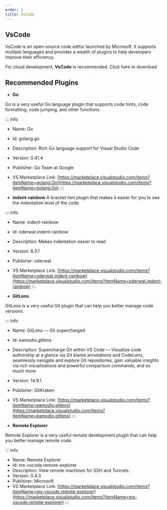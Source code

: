 ```yaml
---
order: 2
title: VsCode
---
```


## VsCode

VsCode is an open-source code editor launched by Microsoft. It supports multiple languages and provides a wealth of plugins to help developers improve their efficiency.

For cloud development, **VsCode** is recommended. Click here to download

## Recommended Plugins

- **Go**

Go is a very useful Go language plugin that supports code hints, code formatting, code jumping, and other functions.

::: info
- Name: Go
- Id: golang.go
- Description: Rich Go language support for Visual Studio Code
- Version: 0.41.4
- Publisher: Go Team at Google
- VS Marketplace Link: [https://marketplace.visualstudio.com/items?itemName=golang.Go](https://marketplace.visualstudio.com/items?itemName=golang.Go)
:::

- **indent-rainbow**
  A bracket hint plugin that makes it easier for you to see the indentation level of the code.

::: info
- Name: indent-rainbow
- Id: oderwat.indent-rainbow
- Description: Makes indentation easier to read
- Version: 8.3.1
- Publisher: oderwat
- VS Marketplace Link: [https://marketplace.visualstudio.com/items?itemName=oderwat.indent-rainbow](https://marketplace.visualstudio.com/items?itemName=oderwat.indent-rainbow)
:::

- **GitLens**

GitLens is a very useful Git plugin that can help you better manage code versions.

::: info
- Name: GitLens — Git supercharged
- Id: eamodio.gitlens
- Description: Supercharge Git within VS Code — Visualize code authorship at a glance via Git blame annotations and CodeLens, seamlessly navigate and explore Git repositories, gain valuable insights via rich visualizations and powerful comparison commands, and so much more
- Version: 14.9.1
- Publisher: GitKraken
- VS Marketplace Link: [https://marketplace.visualstudio.com/items?itemName=eamodio.gitlens](https://marketplace.visualstudio.com/items?itemName=eamodio.gitlens)
:::

- **Remote Explorer**

Remote Explorer is a very useful remote development plugin that can help you better manage remote code.

::: info
- Name: Remote Explorer
- Id: ms-vscode.remote-explorer
- Description: View remote machines for SSH and Tunnels.
- Version: 0.4.3
- Publisher: Microsoft
- VS Marketplace Link: [https://marketplace.visualstudio.com/items?itemName=ms-vscode.remote-explorer](https://marketplace.visualstudio.com/items?itemName=ms-vscode.remote-explorer)
:::